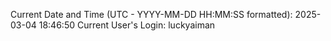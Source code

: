 Current Date and Time (UTC - YYYY-MM-DD HH:MM:SS formatted): 2025-03-04 18:46:50
Current User's Login: luckyaiman
